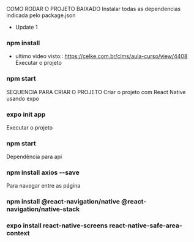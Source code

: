COMO RODAR O PROJETO BAIXADO
Instalar todas as dependencias indicada pelo package.json
* Update 1
### npm install
* ultimo video visto:: https://celke.com.br/clms/aula-curso/view/4408
Executar o projeto
### npm start 

SEQUENCIA PARA CRIAR O PROJETO
Criar o projeto com React Native usando expo
### expo init app

Executar o projeto
### npm start 

Dependência para api
### npm install axios --save

Para navegar entre as página
### npm install @react-navigation/native @react-navigation/native-stack
### expo install react-native-screens react-native-safe-area-context
